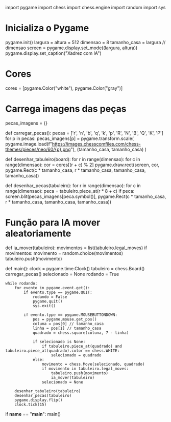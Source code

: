 import pygame
import chess
import chess.engine
import random
import sys

# Inicializa o Pygame
pygame.init()
largura = altura = 512
dimensao = 8
tamanho_casa = largura // dimensao
screen = pygame.display.set_mode((largura, altura))
pygame.display.set_caption("Xadrez com IA")

# Cores
cores = [pygame.Color("white"), pygame.Color("gray")]

# Carrega imagens das peças
pecas_imagens = {}

def carregar_pecas():
    pecas = ['r', 'n', 'b', 'q', 'k', 'p', 'R', 'N', 'B', 'Q', 'K', 'P']
    for p in pecas:
        pecas_imagens[p] = pygame.transform.scale(
            pygame.image.load(f"https://images.chesscomfiles.com/chess-themes/pieces/neo/60/{p}.png"), 
            (tamanho_casa, tamanho_casa)
        )

def desenhar_tabuleiro(board):
    for r in range(dimensao):
        for c in range(dimensao):
            cor = cores[(r + c) % 2]
            pygame.draw.rect(screen, cor, pygame.Rect(c * tamanho_casa, r * tamanho_casa, tamanho_casa, tamanho_casa))

def desenhar_pecas(tabuleiro):
    for r in range(dimensao):
        for c in range(dimensao):
            peca = tabuleiro.piece_at(r * 8 + c)
            if peca:
                screen.blit(pecas_imagens[peca.symbol()],
                            pygame.Rect(c * tamanho_casa, r * tamanho_casa, tamanho_casa, tamanho_casa))

# Função para IA mover aleatoriamente
def ia_mover(tabuleiro):
    movimentos = list(tabuleiro.legal_moves)
    if movimentos:
        movimento = random.choice(movimentos)
        tabuleiro.push(movimento)

def main():
    clock = pygame.time.Clock()
    tabuleiro = chess.Board()
    carregar_pecas()
    selecionado = None
    rodando = True

    while rodando:
        for evento in pygame.event.get():
            if evento.type == pygame.QUIT:
                rodando = False
                pygame.quit()
                sys.exit()

            if evento.type == pygame.MOUSEBUTTONDOWN:
                pos = pygame.mouse.get_pos()
                coluna = pos[0] // tamanho_casa
                linha = pos[1] // tamanho_casa
                quadrado = chess.square(coluna, 7 - linha)

                if selecionado is None:
                    if tabuleiro.piece_at(quadrado) and tabuleiro.piece_at(quadrado).color == chess.WHITE:
                        selecionado = quadrado
                else:
                    movimento = chess.Move(selecionado, quadrado)
                    if movimento in tabuleiro.legal_moves:
                        tabuleiro.push(movimento)
                        ia_mover(tabuleiro)
                    selecionado = None

        desenhar_tabuleiro(tabuleiro)
        desenhar_pecas(tabuleiro)
        pygame.display.flip()
        clock.tick(15)

if __name__ == "__main__":
    main()
